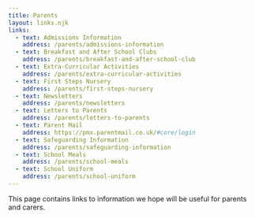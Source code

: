 ```yaml
---
title: Parents
layout: links.njk
links:
  - text: Admissions Information
    address: /parents/admissions-information
  - text: Breakfast and After School Clubs
    address: /parents/breakfast-and-after-school-club
  - text: Extra-Curricular Activities
    address: /parents/extra-curricular-activities
  - text: First Steps Nursery
    address: /parents/first-steps-nursery
  - text: Newsletters
    address: /parents/newsletters
  - text: Letters to Parents
    address: /parents/letters-to-parents
  - text: Parent Mail
    address: https://pmx.parentmail.co.uk/#core/login
  - text: Safeguarding Information
    address: /parents/safeguarding-information
  - text: School Meals
    address: /parents/school-meals
  - text: School Uniform
    address: /parents/school-uniform
---
```


This page contains links to information we hope will be useful for parents and carers.
